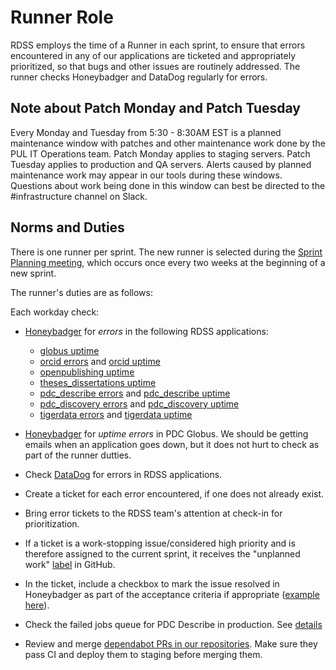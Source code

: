 # Runner Role

RDSS employs the time of a Runner in each sprint, to ensure that errors encountered in any of our applications are ticketed and appropriately prioritized, so that bugs and other issues are routinely addressed.  The runner checks Honeybadger and DataDog regularly for errors.

## Note about Patch Monday and Patch Tuesday

Every Monday and Tuesday from 5:30 - 8:30AM EST is a planned maintenance window with patches and other maintenance work done by the PUL IT Operations team.  Patch Monday applies to staging servers.  Patch Tuesday applies to production and QA servers.  Alerts caused by planned maintenance work may appear in our tools during these windows.  Questions about work being done in this window can best be directed to the #infrastructure channel on Slack.  

## Norms and Duties

There is one runner per sprint.  The new runner is selected during the [Sprint Planning meeting](meetings.md), which occurs once every two weeks at the beginning of a new sprint.

The runner's duties are as follows:

Each workday check:

* [Honeybadger](https://app.honeybadger.io/projects) for *errors* in the following RDSS applications:
   * [globus uptime](https://app.honeybadger.io/projects/103564/sites)
   * [orcid errors](https://app.honeybadger.io/projects/114910/faults?q=-is%3Aresolved+-is%3Aignored) and [orcid uptime](https://app.honeybadger.io/projects/114910/sites)
   * [openpublishing uptime](https://app.honeybadger.io/projects/93417/sites/0f636d4c-7961-4c35-aece-0e58925491bd)
   * [theses_dissertations uptime](https://app.honeybadger.io/projects/131146/sites/80a11491-c1c1-408e-8701-dbd4ead68e08)
   * [pdc_describe errors](https://app.honeybadger.io/projects/99214/faults?q=-is%3Aresolved+-is%3Aignored&sort=last_seen_asc) and [pdc_describe uptime](https://app.honeybadger.io/projects/99214/sites)
   * [pdc_discovery errors](https://app.honeybadger.io/projects/95072/faults?q=-is%3Aresolved+-is%3Aignored) and [pdc_discovery uptime](https://app.honeybadger.io/projects/95072/sites)
   * [tigerdata errors](https://app.honeybadger.io/projects/113559/faults?q=-is%3Aresolved+-is%3Aignored) and [tigerdata uptime](https://app.honeybadger.io/projects/113559/sites)
* [Honeybadger](https://app.honeybadger.io/projects) for *uptime errors* in PDC Globus. We should be getting emails when an application goes down, but it does not hurt to check as part of the runner dutties.
* Check [DataDog](https://app.datadoghq.com/logs?saved-view-id=2137895) for errors in RDSS applications.
* Create a ticket for each error encountered, if one does not already exist.
* Bring error tickets to the RDSS team's attention at check-in for prioritization.
* If a ticket is a work-stopping issue/considered high priority and is therefore assigned to the current sprint, it receives the "unplanned work" [label](sprints.md) in GitHub.
* In the ticket, include a checkbox to mark the issue resolved in Honeybadger as part of the acceptance criteria if appropriate ([example here](https://github.com/pulibrary/pdc_describe/issues/1513)).

* Check the failed jobs queue for PDC Describe in production. See [details](https://github.com/pulibrary/pdc_describe/blob/main/docs/sidekiq_jobs.md)

* Review and merge [dependabot PRs in our repositories](https://github.com/pulls?q=is%3Aopen+is%3Apr+draft%3Afalse+repo%3Apulibrary%2Fpdc_describe+repo%3Apulibrary%2Fpdc_discovery+repo%3Apulibrary%2Fannotations_app+repo%3Apulibrary%2Fdataspace_embargo_lifter+repo%3Apulibrary%2Fdspace-cli+repo%3Apulibrary%2Fdspace-development+repo%3Apulibrary%2Fdspace-java+repo%3Apulibrary%2Fdspace-jruby+repo%3Apulibrary%2Fetd_transformer+repo%3Apulibrary%2Foawaiver+repo%3Apulibrary%2Fopenbooks+repo%3Apulibrary%2Fopenpublishing+repo%3Apulibrary%2Fouranos+repo%3Apulibrary%2Frdss-handbook+repo%3Apulibrary%2FSimpleAnnotationServer+repo%3Apulibrary%2Ftiger-data-app+repo%3Apulibrary%2Ftiger-data-experiments+sort%3Acreated-asc+). Make sure they pass CI and deploy them to staging before merging them.

